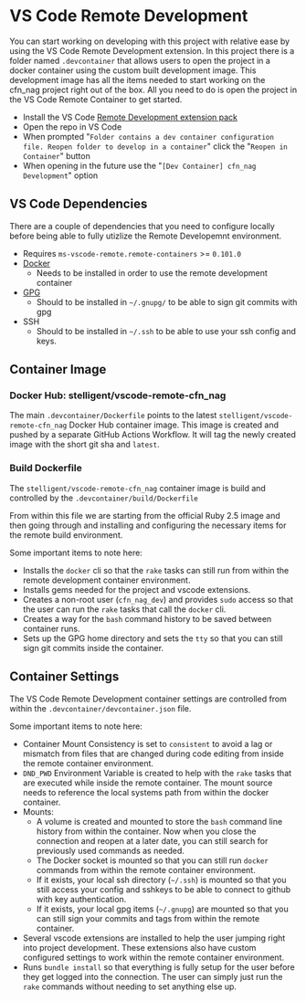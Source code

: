 # VS Code Remote Development

You can start working on developing with this project with relative ease by using the VS Code Remote Development extension. In this project there is a folder named `.devcontainer` that allows users to open the project in a docker container using the custom built development image. This development image has all the items needed to start working on the cfn_nag project right out of the box. All you need to do is open the project in the VS Code Remote Container to get started.

- Install the VS Code [Remote Development extension pack](https://marketplace.visualstudio.com/items?itemName=ms-vscode-remote.vscode-remote-extensionpack)
- Open the repo in VS Code
- When prompted "`Folder contains a dev container configuration file. Reopen folder to develop in a container`" click the "`Reopen in Container`" button
- When opening in the future use the "`[Dev Container] cfn_nag Development`" option

## VS Code Dependencies

There are a couple of dependencies that you need to configure locally before being able to fully utizlize the Remote Developemnt environment.

- Requires `ms-vscode-remote.remote-containers` >= `0.101.0`
- [Docker](https://www.docker.com/products/docker-desktop)
  - Needs to be installed in order to use the remote development container
- [GPG](https://gpgtools.org)
  - Should to be installed in `~/.gnupg/` to be able to sign git commits with gpg
- SSH
  - Should to be installed in `~/.ssh` to be able to use your ssh config and keys.

## Container Image

### Docker Hub: stelligent/vscode-remote-cfn_nag

The main `.devcontainer/Dockerfile` points to the latest `stelligent/vscode-remote-cfn_nag` Docker Hub container image. This image is created and pushed by a separate GitHub Actions Workflow. It will tag the newly created image with the short git sha and `latest`.

### Build Dockerfile

The `stelligent/vscode-remote-cfn_nag` container image is build and controlled by the `.devcontainer/build/Dockerfile`

From within this file we are starting from the official Ruby 2.5 image and then going through and installing and configuring the necessary items for the remote build environment.

Some important items to note here:

- Installs the `docker` cli so that the `rake` tasks can still run from within the remote development container environment.
- Installs gems needed for the project and vscode extensions.
- Creates a non-root user (`cfn_nag_dev`) and provides `sudo` access so that the user can run the `rake` tasks that call the `docker` cli.
- Creates a way for the `bash` command history to be saved between container runs.
- Sets up the GPG home directory and sets the `tty` so that you can still sign git commits inside the container.

## Container Settings

The VS Code Remote Development container settings are controlled from within the `.devcontainer/devcontainer.json` file.

Some important items to note here:

- Container Mount Consistency is set to `consistent` to avoid a lag or mismatch from files that are changed during code editing from inside the remote container environment.
- `DND_PWD` Environment Variable is created to help with the `rake` tasks that are executed while inside the remote container. The mount source needs to reference the local systems path from within the docker container.
- Mounts:
  - A volume is created and mounted to store the `bash` command line history from within the container. Now when you close the connection and reopen at a later date, you can still search for previously used commands as needed.
  - The Docker socket is mounted so that you can still run `docker` commands from within the remote container environment.
  - If it exists, your local ssh directory (`~/.ssh`) is mounted so that you still access your config and sshkeys to be able to connect to github with key authentication.
  - If it exists, your local gpg items (`~/.gnupg`) are mounted so that you can still sign your commits and tags from within the remote container.
- Several vscode extensions are installed to help the user jumping right into project development. These extensions also have custom configured settings to work within the remote container environment.
- Runs `bundle install` so that everything is fully setup for the user before they get logged into the connection. The user can simply just run the `rake` commands without needing to set anything else up.

